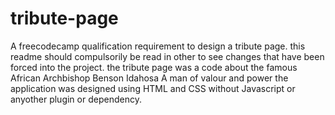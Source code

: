 # tribute-page
A freecodecamp qualification requirement to design a tribute page.
this readme should compulsorily be read in other to see changes that have been forced into the project.
the tribute page was a code about the famous African Archbishop Benson Idahosa
A man of valour and power
the application was designed using HTML and CSS without Javascript or anyother plugin or dependency.
